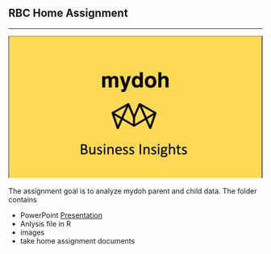 ## RBC Home Assignment
***

![RBC Assignment](https://github.com/edimaudo/interview-questions/blob/master/RBC/main.png)


The assignment goal is to analyze mydoh parent and child data.  The folder contains 
- PowerPoint [Presentation](https://github.com/edimaudo/interview-questions/blob/master/RBC/MyDoh_assignment.pptx) 
- Anlysis file in R
- images
- take home assignment documents